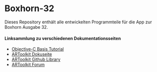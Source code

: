# Boxhorn-32
Dieses Repository enthält alle entwickelten Programmteile für die App zur Boxhorn Ausgabe 32.

#### Linksammlung zu verschiedenen Dokumentationsseiten

* [Objective-C Basis Tutorial](http://www.tutorialspoint.com/objective_c/index.htm)
* [ARToolkit Dokuseite](http://artoolkit.org/documentation/)
* [ARToolkit Github Library](https://github.com/artoolkit/artoolkit5)
* [ARToolkit Forum](http://www.artoolkit.org/community/forums/)

